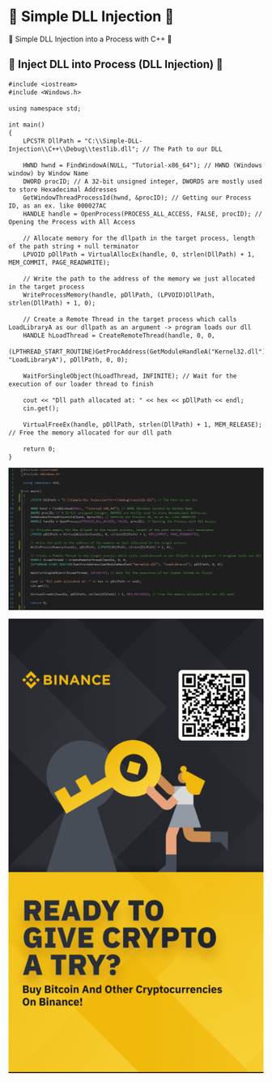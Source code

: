 # 🔧 Simple DLL Injection 🔧
🔧 Simple DLL Injection into a Process with C++ 🔧

## 🔧 Inject DLL into Process (DLL Injection) 🔧

```
#include <iostream>
#include <Windows.h>

using namespace std;

int main()
{
	LPCSTR DllPath = "C:\\Simple-DLL-Injection\\C++\\Debug\\testlib.dll"; // The Path to our DLL
	
	HWND hwnd = FindWindowA(NULL, "Tutorial-x86_64"); // HWND (Windows window) by Window Name
	DWORD procID; // A 32-bit unsigned integer, DWORDS are mostly used to store Hexadecimal Addresses
	GetWindowThreadProcessId(hwnd, &procID); // Getting our Process ID, as an ex. like 000027AC
	HANDLE handle = OpenProcess(PROCESS_ALL_ACCESS, FALSE, procID); // Opening the Process with All Access

	// Allocate memory for the dllpath in the target process, length of the path string + null terminator
	LPVOID pDllPath = VirtualAllocEx(handle, 0, strlen(DllPath) + 1, MEM_COMMIT, PAGE_READWRITE);

	// Write the path to the address of the memory we just allocated in the target process
	WriteProcessMemory(handle, pDllPath, (LPVOID)DllPath, strlen(DllPath) + 1, 0);

	// Create a Remote Thread in the target process which calls LoadLibraryA as our dllpath as an argument -> program loads our dll
	HANDLE hLoadThread = CreateRemoteThread(handle, 0, 0, 
	(LPTHREAD_START_ROUTINE)GetProcAddress(GetModuleHandleA("Kernel32.dll"), "LoadLibraryA"), pDllPath, 0, 0);

	WaitForSingleObject(hLoadThread, INFINITE); // Wait for the execution of our loader thread to finish

	cout << "Dll path allocated at: " << hex << pDllPath << endl;
	cin.get();

	VirtualFreeEx(handle, pDllPath, strlen(DllPath) + 1, MEM_RELEASE); // Free the memory allocated for our dll path

	return 0;
}
```

![Simple DLL Injection into a Process with C++](Images/DLLInjection.png)

![Binance Ready to give crypto a try ? buy bitcoin and other cryptocurrencies on binance](Images/binance.jpg)
